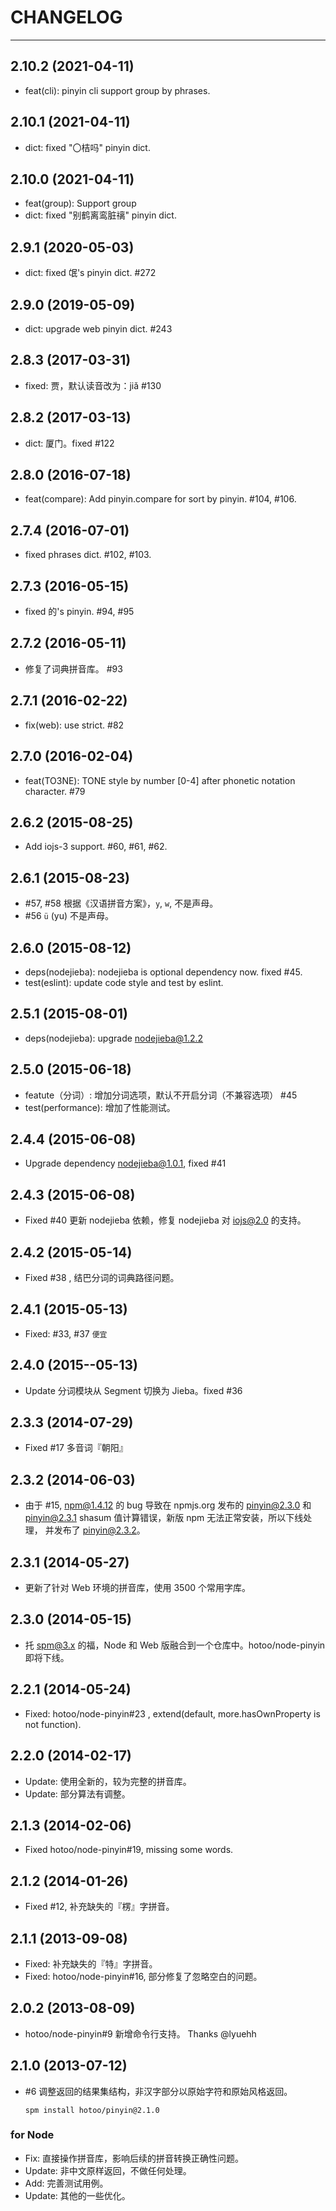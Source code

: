 # CHANGELOG

----

## 2.10.2 (2021-04-11)

- feat(cli): pinyin cli support group by phrases.

## 2.10.1 (2021-04-11)

- dict: fixed "〇桔吗" pinyin dict.

## 2.10.0 (2021-04-11)

- feat(group): Support group
- dict: fixed "别鹤离鸾脏䄜" pinyin dict.

## 2.9.1 (2020-05-03)

- dict: fixed 氓's pinyin dict. #272

## 2.9.0 (2019-05-09)

- dict: upgrade web pinyin dict. #243

## 2.8.3 (2017-03-31)

- fixed: 贾，默认读音改为：jiǎ #130

## 2.8.2 (2017-03-13)

- dict: 厦门。fixed #122

## 2.8.0 (2016-07-18)

- feat(compare): Add pinyin.compare for sort by pinyin. #104, #106.

## 2.7.4 (2016-07-01)

- fixed phrases dict. #102, #103.

## 2.7.3 (2016-05-15)

- fixed 的's pinyin. #94, #95

## 2.7.2 (2016-05-11)

- 修复了词典拼音库。 #93

## 2.7.1 (2016-02-22)

* fix(web): use strict. #82

## 2.7.0 (2016-02-04)

* feat(TO3NE): TONE style by number [0-4] after phonetic notation character. #79

## 2.6.2 (2015-08-25)

* Add iojs-3 support. #60, #61, #62.

## 2.6.1 (2015-08-23)

* #57, #58 根据《汉语拼音方案》，`y`, `w`, 不是声母。
* #56 `ü` (yu) 不是声母。

## 2.6.0 (2015-08-12)

* deps(nodejieba): nodejieba is optional dependency now. fixed #45.
* test(eslint): update code style and test by eslint.

## 2.5.1 (2015-08-01)

* deps(nodejieba): upgrade nodejieba@1.2.2

## 2.5.0 (2015-06-18)

* featute（分词）: 增加分词选项，默认不开启分词（不兼容选项） #45
* test(performance): 增加了性能测试。

## 2.4.4 (2015-06-08)

* Upgrade dependency nodejieba@1.0.1, fixed #41

## 2.4.3 (2015-06-08)

* Fixed #40 更新 nodejieba 依赖，修复 nodejieba 对 iojs@2.0 的支持。

## 2.4.2 (2015-05-14)

* Fixed #38 , 结巴分词的词典路径问题。

## 2.4.1 (2015-05-13)

* Fixed: #33, #37 `便宜`

## 2.4.0 (2015--05-13)

* Update 分词模块从 Segment 切换为 Jieba。fixed #36

## 2.3.3 (2014-07-29)

* Fixed #17 多音词『朝阳』

## 2.3.2 (2014-06-03)

* 由于 #15, npm@1.4.12 的 bug 导致在 npmjs.org 发布的 pinyin@2.3.0 和
  pinyin@2.3.1 shasum 值计算错误，新版 npm 无法正常安装，所以下线处理，
  并发布了 pinyin@2.3.2。

## 2.3.1 (2014-05-27)

* 更新了针对 Web 环境的拼音库，使用 3500 个常用字库。

## 2.3.0 (2014-05-15)

* 托 spm@3.x 的福，Node 和 Web 版融合到一个仓库中。hotoo/node-pinyin 即将下线。

## 2.2.1 (2014-05-24)

* Fixed: hotoo/node-pinyin#23 , extend(default, more.hasOwnProperty is not function).

## 2.2.0 (2014-02-17)

* Update: 使用全新的，较为完整的拼音库。
* Update: 部分算法有调整。

## 2.1.3 (2014-02-06)

* Fixed hotoo/node-pinyin#19, missing some words.

## 2.1.2 (2014-01-26)

* Fixed #12, 补充缺失的『楞』字拼音。

## 2.1.1 (2013-09-08)

* Fixed: 补充缺失的『特』字拼音。
* Fixed: hotoo/node-pinyin#16, 部分修复了忽略空白的问题。

## 2.0.2 (2013-08-09)

* hotoo/node-pinyin#9 新增命令行支持。 Thanks @lyuehh

## 2.1.0 (2013-07-12)

* #6 调整返回的结果集结构，非汉字部分以原始字符和原始风格返回。

  ```
  spm install hotoo/pinyin@2.1.0
  ```

### for Node

* Fix: 直接操作拼音库，影响后续的拼音转换正确性问题。
* Update: 非中文原样返回，不做任何处理。
* Add: 完善测试用例。
* Update: 其他的一些优化。
